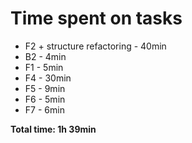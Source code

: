 # Time spent on tasks

- F2 + structure refactoring - 40min
- B2 - 4min
- F1 - 5min
- F4 - 30min
- F5 - 9min
- F6 - 5min
- F7 - 6min

**Total time: 1h 39min**